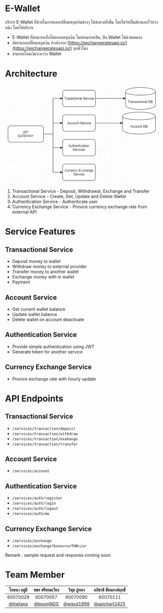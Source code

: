 # E-Wallet
บริการ E-Wallet ที่ช่วยในการแลกเปลี่ยนสกุลเงินต่างๆ ได้สะดวกยิ่งขึ้น โดยไม่จำเป็นต้องแลกไว้ล่วงหน้า โดยให้บริการ

- E-Wallet ที่สามารถเก็บได้หลายสกุลเงิน โดยสามารถเปิด, ปิด Wallet ได้ด้วยตนเอง
- อัตราแลกเปลี่ยนสกุลเงิน อ้างอิงจาก [https://exchangeratesapi.io/](https://exchangeratesapi.io/) ทุกชั่วโมง
- สามารถโอนเงินระหว่าง Wallet

# Architecture

![Architecture](assets/architecture.png)

1. Transactional Service - Deposit, Withdrawal, Exchange and Transfer
2. Account Service - Create, Get, Update and Delete Wallet
3. Authentication Service - Authenticate user
4. Currency Exchange Service - Provice currency exchange rate from external API

# Service Features

## Transactional Service
- Deposit money to wallet
- Withdraw money to external provider
- Transfer money to another wallet
- Exchange money with in wallet
- Payment

## Account Service
- Get current wallet balance
- Update wallet balance
- Delete wallet on account deactivate

## Authentication Service
- Provide simple authentication using JWT
- Generate token for another service

## Currency Exchange Service
- Provice exchange rate with hourly update

# API Endpoints

## Transactional Service
- `/services/transaction/deposit`
- `/services/transaction/withdraw`
- `/services/transaction/exahange`
- `/services/transaction/transfer`

## Account Service
- `/services/account`

## Authentication Service
- `/services/auth/register`
- `/services/auth/login`
- `/services/auth/logout`
- `/services/auth/me`

## Currency Exchange Service
- `/services/exchange`
- `/services/exchange?base=<u>THB</u>`

Remark : sample request and response coming soon

# Team Member

|ไทธนา อยู่มี|พขร ศรียอดเวียง|วิพุธ ภู่ทอง|อภิชาติ ชัยณรงค์ฤทธิ์|
| :-: | :-: | :-: | :-: |
|60070029|60070057|60070090|60070111|
|    [@ttaitana](https://github.com/ttaitana)    |     [@boomNDS](https://github.com/boomNDS)     |     [@wiput1999](https://github.com/wiput1999)     | [@apichart2425](https://github.com/apichart2425) |

